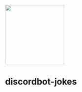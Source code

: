 [<img src="https://open.autocode.com/static/images/open.svg?" width="192">](https://open.autocode.com/)
# discordbot-jokes